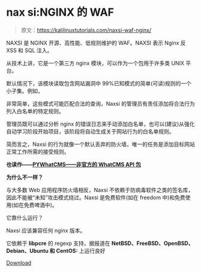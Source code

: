 # nax si:NGINX 的 WAF

> 原文：<https://kalilinuxtutorials.com/naxsi-waf-nginx/>

NAXSI 是 NGINX 开源、高性能、低规则维护的 WAF。NAXSI 表示 Nginx 反 XSS 和 SQL 注入。

从技术上讲，它是一个第三方 nginx 模块，可以作为一个包用于许多类 UNIX 平台。

默认情况下，该模块读取包含网站漏洞中 99%已知模式的简单(可读)规则的一个小子集。例如，

非常简单，这些模式可能匹配合法的查询，Naxsi 的管理员有责任添加将合法行为列入白名单的特定规则。

管理员既可以通过分析 nginx 的错误日志来手动添加白名单，也可以(建议)从强化自动学习阶段开始项目，该阶段将自动生成关于网站行为的白名单规则。

简而言之，Naxsi 的行为就像一个默认丢弃的防火墙，唯一的任务是添加目标网站正常工作所需的接受规则。

**也读作——[PYWhatCMS——非官方的 WhatCMS API 包](https://kalilinuxtutorials.com/pywhatcms-unofficial-api-package/)**

**为什么不一样？**

与大多数 Web 应用程序防火墙相反，Naxsi 不依赖于防病毒软件之类的签名库，因此不能被“未知”攻击模式绕过。Naxsi 是免费软件(如在 freedom 中)和免费使用(如在免费啤酒中)。

它靠什么运行？

Naxsi 应该兼容任何 nginx 版本。

它依赖于 **libpcre** 的 regexp 支持，据报道在 **NetBSD、FreeBSD、OpenBSD、Debian、Ubuntu 和 CentOS:** 上运行良好

[Download](https://github.com/nbs-system/naxsi)